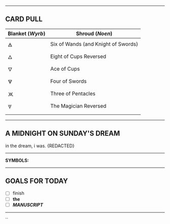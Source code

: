 

---

CARD PULL
--


| Blanket (*Wyrb*) | Shroud (*Noen*)                     |
| ---------------- | ----------------------------------- |
| 🜁               | Six of Wands (and Knight of Swords) |
| 🜂               | Eight of Cups Reversed              |
| 🜄               | Ace of Cups                         |
| 🜃               | Four of Swords                      |
| 🝪               | Three of Pentacles                  |
| 🝧               | The Magician Reversed               |
|                  |                                     |



---

## A MIDNIGHT ON SUNDAY'S DREAM

in the dream, i was. {REDACTED}


---

**SYMBOLS:**  



---

## GOALS FOR TODAY

- [ ] finish
- [ ] **the**
- [ ] ***MANUSCRIPT***

---
``
